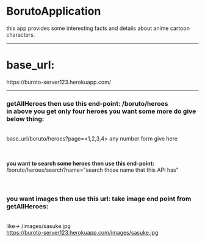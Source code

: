 # BorutoApplication
this app provides some interesting facts and details about anime cartoon characters.

***************************************************************************************
<h1>base_url:</h1>
https://buroto-server123.herokuapp.com/

<hr><h3>
getAllHeroes then use this end-point: /boruto/heroes <br>
in above you get only four heroes you want some more do give below thing: </h3><br>
base_url/boruto/heroes?page=<1,2,3,4> any number form give here <br><br><br>

<strong>you want to search some heroes then use this end-point:</strong><br>
/boruto/heroes/search?name="search those name that this API has"<br><br><br>

<strong><h3>you want images then use this url:
take image end point from getAllHeroes:</h3></strong> <br>
  like-> /images/sasuke.jpg <br>
https://buroto-server123.herokuapp.com/images/sasuke.jpg
